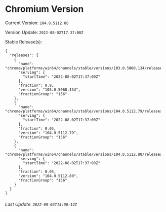 # Chromium Version

Current Version: `104.0.5112.80`

Version Update: `2022-08-02T17:37:00Z`

Stable Release(s):
```
{
  "releases": [
    {
      "name": "chrome/platforms/win64/channels/stable/versions/103.0.5060.134/releases/1659461820",
      "serving": {
        "startTime": "2022-08-02T17:37:00Z"
      },
      "fraction": 0.9,
      "version": "103.0.5060.134",
      "fractionGroup": "156"
    },
    {
      "name": "chrome/platforms/win64/channels/stable/versions/104.0.5112.79/releases/1659461820",
      "serving": {
        "startTime": "2022-08-02T17:37:00Z"
      },
      "fraction": 0.05,
      "version": "104.0.5112.79",
      "fractionGroup": "156"
    },
    {
      "name": "chrome/platforms/win64/channels/stable/versions/104.0.5112.80/releases/1659461820",
      "serving": {
        "startTime": "2022-08-02T17:37:00Z"
      },
      "fraction": 0.05,
      "version": "104.0.5112.80",
      "fractionGroup": "156"
    }
  ]
}
```

###### Last Update: `2022-08-03T14:00:12Z`
